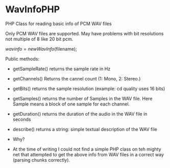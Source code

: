 WavInfoPHP
==========

PHP Class for reading basic info of PCM WAV files

Only PCM WAV files are supported. May have problems with bit resolutions not multiple of 8 like 20 bit pcm.

$wavinfo=new WavInfo($filename);

Public methods:

 - getSampleRate() returns the sample rate in Hz
 - getChannels() Returns the cannel count (1: Mono, 2: Stereo.)
 - getBits() returns the sample resolution (example: cd quality uses 16 bits)
 - getSamples() returns the number of Samples in the WAV file. Here Sample means a block of one sample for each channel.
 - getDuration() returns the duration of the audio in the WAV file in seconds
 - describe() returns a string: simple textual description of the WAV file

 - Why?
 - At the time of writing I could not find a simple PHP class on teh mighty net that attempted to get the above info from WAV files in a correct way (parsing chunks correctly).

